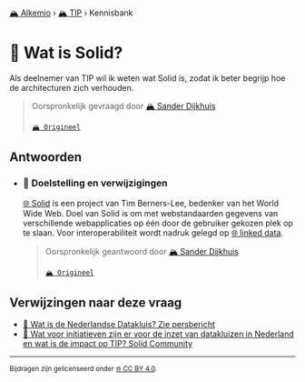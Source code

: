 [🏔️ Alkemio](https://welcome.alkem.io/) › [🏔️ TIP](https://alkem.io/tip/dashboard) › Kennisbank
# 📄 Wat is Solid?
Als deelnemer van TIP wil ik weten wat Solid is, zodat ik beter begrijp hoe de architecturen zich verhouden.
> Oorspronkelijk gevraagd door [🏔️ Sander Dijkhuis](https://alkem.io/user/sander-dijkhuis-3912)
>
> [`🏔️ Origineel`](https://alkem.io/tip/collaboration/watissolid-6045)

## Antwoorden
- ### <a id="doelstellingenverw-3842"></a> 📌 Doelstelling en verwijzigingen
  [🌐 Solid](https://solidproject.org/) is een project van Tim Berners-Lee, bedenker van het World Wide Web. Doel van Solid is om met webstandaarden gegevens van verschillende webapplicaties op één door de gebruiker gekozen plek op te slaan. Voor interoperabiliteit wordt nadruk gelegd op [🌐 linked data](https://nl.wikipedia.org/wiki/Linked_data).

  > Oorspronkelijk geantwoord door [🏔️ Sander Dijkhuis](https://alkem.io/tip/collaboration/watissolid-6045/posts/doelstellingenverw-3842)
  >
  > [`🏔️ Origineel`](https://alkem.io/tip/collaboration/watissolid-6045/posts/doelstellingenverw-3842)

## Verwijzingen naar deze vraag
- [📌 Wat is de Nederlandse Datakluis? Zie persbericht](watisdenederlands-7532.md#ziepersbericht-8988)
- [📌 Wat voor initiatieven zijn er voor de inzet van datakluizen in Nederland en wat is de impact op TIP? Solid Community](watvoorinitiatieve-1713.md#solidcommunity-2317)
* * *
<small>Bijdragen zijn gelicenseerd onder [🌐 CC BY 4.0](https://creativecommons.org/licenses/by/4.0/deed.nl).</small>
